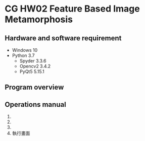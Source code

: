 # CG HW02 Feature Based Image Metamorphosis

## Hardware and software requirement

* Windows 10
* Python 3.7
	* Spyder 3.3.6
	* Opencv2 3.4.2
	* PyQt5 5.15.1

## Program overview


## Operations manual

1. 
2. 
3. 
4. 執行畫面
<img src=""/>
<img src="" />

